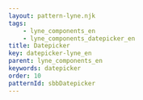 ```yaml
---
layout: pattern-lyne.njk
tags: 
    - lyne_components_en
    - lyne_components_datepicker_en
title: Datepicker
key: datepicker-lyne_en
parent: lyne_components_en
keywords: datepicker
order: 10
patternId: sbbDatepicker
---
```

